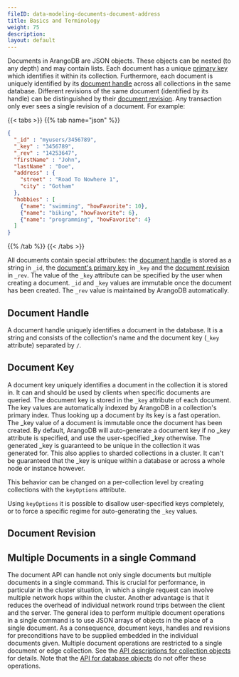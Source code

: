 ```yaml
---
fileID: data-modeling-documents-document-address
title: Basics and Terminology
weight: 75
description: 
layout: default
---
```

Documents in ArangoDB are JSON objects. These objects can be nested (to
any depth) and may contain lists. Each document has a unique 
[primary key](../../../appendix/appendix-glossary#document-key) which 
identifies it within its collection. Furthermore, each document is 
uniquely identified
by its [document handle](../../../appendix/appendix-glossary#document-handle) 
across all collections in the same database. Different revisions of
the same document (identified by its handle) can be distinguished by their 
[document revision](../../../appendix/appendix-glossary#document-revision).
Any transaction only ever sees a single revision of a document.
For example:

{{< tabs >}}
{{% tab name="json" %}}
```json
{
  "_id" : "myusers/3456789",
  "_key" : "3456789",
  "_rev" : "14253647",
  "firstName" : "John",
  "lastName" : "Doe",
  "address" : {
    "street" : "Road To Nowhere 1",
    "city" : "Gotham"
  },
  "hobbies" : [
    {"name": "swimming", "howFavorite": 10},
    {"name": "biking", "howFavorite": 6},
    {"name": "programming", "howFavorite": 4}
  ]
}
```
{{% /tab %}}
{{< /tabs >}}

All documents contain special attributes: the 
[document handle](../../../appendix/appendix-glossary#document-handle) is stored
as a string in `_id`, the
[document's primary key](../../../appendix/appendix-glossary#document-key) in 
`_key` and the 
[document revision](../../../appendix/appendix-glossary#document-revision) in
`_rev`. The value of the `_key` attribute can be specified by the user when
creating a document. `_id` and `_key` values are immutable once the document
has been created. The `_rev` value is maintained by ArangoDB automatically.


## Document Handle

A document handle uniquely identifies a document in the database. It
is a string and consists of the collection's name and the document key
(`_key` attribute) separated by `/`.


## Document Key

A document key uniquely identifies a document in the collection it is
stored in. It can and should be used by clients when specific documents
are queried. The document key is stored in the `_key` attribute of
each document. The key values are automatically indexed by ArangoDB in
a collection's primary index. Thus looking up a document by its
key is a fast operation. The _key value of a document is
immutable once the document has been created. By default, ArangoDB will
auto-generate a document key if no _key attribute is specified, and use
the user-specified _key otherwise. The generated _key is guaranteed to
be unique in the collection it was generated for. This also applies to
sharded collections in a cluster. It can't be guaranteed that the _key is
unique within a database or across a whole node or instance however.

This behavior can be changed on a per-collection level by creating
collections with the `keyOptions` attribute.

Using `keyOptions` it is possible to disallow user-specified keys
completely, or to force a specific regime for auto-generating the `_key`
values.


## Document Revision



## Multiple Documents in a single Command

The document API can handle not only single documents but multiple documents in
a single command. This is crucial for performance, in particular in the cluster
situation, in which a single request can involve multiple network hops
within the cluster. Another advantage is that it reduces the overhead of
individual network round trips between the client
and the server. The general idea to perform multiple document operations 
in a single command is to use JSON arrays of objects in the place of a 
single document. As a consequence, document keys, handles and revisions
for preconditions have to be supplied embedded in the individual documents
given. Multiple document operations are restricted to a single document
or edge collection. 
See the [API descriptions for collection objects](data-modeling-documents-document-methods) 
for details. Note that the [API for database objects](data-modeling-documents-database-methods)
do not offer these operations.


